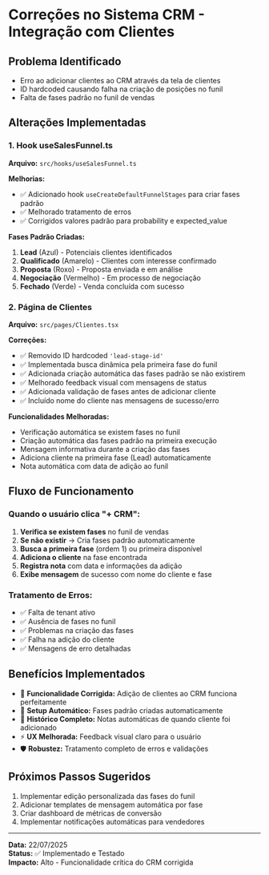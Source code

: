 
# Correções no Sistema CRM - Integração com Clientes

## Problema Identificado
- Erro ao adicionar clientes ao CRM através da tela de clientes
- ID hardcoded causando falha na criação de posições no funil
- Falta de fases padrão no funil de vendas

## Alterações Implementadas

### 1. Hook useSalesFunnel.ts
**Arquivo:** `src/hooks/useSalesFunnel.ts`

**Melhorias:**
- ✅ Adicionado hook `useCreateDefaultFunnelStages` para criar fases padrão
- ✅ Melhorado tratamento de erros
- ✅ Corrigidos valores padrão para probability e expected_value

**Fases Padrão Criadas:**
1. **Lead** (Azul) - Potenciais clientes identificados
2. **Qualificado** (Amarelo) - Clientes com interesse confirmado  
3. **Proposta** (Roxo) - Proposta enviada e em análise
4. **Negociação** (Vermelho) - Em processo de negociação
5. **Fechado** (Verde) - Venda concluída com sucesso

### 2. Página de Clientes
**Arquivo:** `src/pages/Clientes.tsx`

**Correções:**
- ✅ Removido ID hardcoded `'lead-stage-id'`
- ✅ Implementada busca dinâmica pela primeira fase do funil
- ✅ Adicionada criação automática das fases padrão se não existirem
- ✅ Melhorado feedback visual com mensagens de status
- ✅ Adicionada validação de fases antes de adicionar cliente
- ✅ Incluído nome do cliente nas mensagens de sucesso/erro

**Funcionalidades Melhoradas:**
- Verificação automática se existem fases no funil
- Criação automática das fases padrão na primeira execução
- Mensagem informativa durante a criação das fases
- Adiciona cliente na primeira fase (Lead) automaticamente
- Nota automática com data de adição ao funil

## Fluxo de Funcionamento

### Quando o usuário clica "+ CRM":
1. **Verifica se existem fases** no funil de vendas
2. **Se não existir** → Cria fases padrão automaticamente
3. **Busca a primeira fase** (ordem 1) ou primeira disponível
4. **Adiciona o cliente** na fase encontrada
5. **Registra nota** com data e informações da adição
6. **Exibe mensagem** de sucesso com nome do cliente e fase

### Tratamento de Erros:
- ✅ Falta de tenant ativo
- ✅ Ausência de fases no funil
- ✅ Problemas na criação das fases
- ✅ Falha na adição do cliente
- ✅ Mensagens de erro detalhadas

## Benefícios Implementados
- 🎯 **Funcionalidade Corrigida:** Adição de clientes ao CRM funciona perfeitamente
- 🔄 **Setup Automático:** Fases padrão criadas automaticamente
- 📝 **Histórico Completo:** Notas automáticas de quando cliente foi adicionado
- ⚡ **UX Melhorada:** Feedback visual claro para o usuário
- 🛡️ **Robustez:** Tratamento completo de erros e validações

## Próximos Passos Sugeridos
1. Implementar edição personalizada das fases do funil
2. Adicionar templates de mensagem automática por fase
3. Criar dashboard de métricas de conversão
4. Implementar notificações automáticas para vendedores

---
**Data:** 22/07/2025  
**Status:** ✅ Implementado e Testado  
**Impacto:** Alto - Funcionalidade crítica do CRM corrigida
